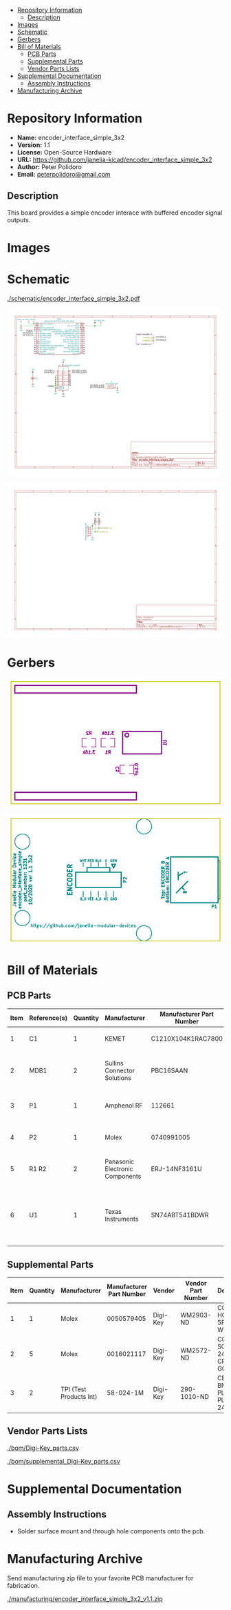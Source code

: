 - [Repository Information](#orgb147bf3)
  - [Description](#org8e3bae9)
- [Images](#org7099fdc)
- [Schematic](#org4a67db8)
- [Gerbers](#org8729698)
- [Bill of Materials](#org40f1ed6)
  - [PCB Parts](#org051be0c)
  - [Supplemental Parts](#orgbf1fa54)
  - [Vendor Parts Lists](#org75a438f)
- [Supplemental Documentation](#org5ec4243)
  - [Assembly Instructions](#org6c46454)
- [Manufacturing Archive](#org6b4d140)



<a id="orgb147bf3"></a>

# Repository Information

-   **Name:** encoder\_interface\_simple\_3x2
-   **Version:** 1.1
-   **License:** Open-Source Hardware
-   **URL:** <https://github.com/janelia-kicad/encoder_interface_simple_3x2>
-   **Author:** Peter Polidoro
-   **Email:** peterpolidoro@gmail.com


<a id="org8e3bae9"></a>

## Description

This board provides a simple encoder interace with buffered encoder signal outputs.


<a id="org7099fdc"></a>

# Images


<a id="org4a67db8"></a>

# Schematic

[./schematic/encoder\_interface\_simple\_3x2.pdf](./schematic/encoder_interface_simple_3x2.pdf)

![img](./schematic/images/schematic00.png)

![img](./schematic/images/schematic01.png)


<a id="org8729698"></a>

# Gerbers

![img](./gerbers/images/gerbers00.png)

![img](./gerbers/images/gerbers01.png)


<a id="org40f1ed6"></a>

# Bill of Materials


<a id="org051be0c"></a>

## PCB Parts

| Item | Reference(s) | Quantity | Manufacturer                    | Manufacturer Part Number | Vendor   | Vendor Part Number | Description                                                       | Package            |
|---- |------------ |-------- |------------------------------- |------------------------ |-------- |------------------ |----------------------------------------------------------------- |------------------ |
| 1    | C1           | 1        | KEMET                           | C1210X104K1RAC7800       | Digi-Key | 399-13229-1-ND     | CAP CER 0.1UF 50V 10% X7R                                         | 1210 (3225 Metric) |
| 2    | MDB1         | 2        | Sullins Connector Solutions     | PBC16SAAN                | Digi-Key | S1011E-16-ND       | 16 Position Header Through Hole Male Pins                         |                    |
| 3    | P1           | 1        | Amphenol RF                     | 112661                   | Digi-Key | ACX1655-ND         | CONN BNC JACK R/A 75 OHM PCB                                      |                    |
| 4    | P2           | 1        | Molex                           | 0740991005               | Digi-Key | WM7205-ND          | CONN HEADER .100 VERT 5POS SMD                                    |                    |
| 5    | R1 R2        | 2        | Panasonic Electronic Components | ERJ-14NF3161U            | Digi-Key | P3.16KAACT-ND      | RES SMD 3.16K OHM 1% 1/2W 1210                                    |                    |
| 6    | U1           | 1        | Texas Instruments               | SN74ABT541BDWR           | Digi-Key | 296-14668-1-ND     | Buffer Non-Inverting 1 Element 8 Bit per Element Push-Pull Output | 20-SOIC            |


<a id="orgbf1fa54"></a>

## Supplemental Parts

| Item | Quantity | Manufacturer            | Manufacturer Part Number | Vendor   | Vendor Part Number | Description                      |
|---- |-------- |----------------------- |------------------------ |-------- |------------------ |-------------------------------- |
| 1    | 1        | Molex                   | 0050579405               | Digi-Key | WM2903-ND          | CONN HOUSING 5POS .100 W/LATCH   |
| 2    | 5        | Molex                   | 0016021117               | Digi-Key | WM2572-ND          | CONN SOCKET 24-30AWG CRIMP GOLD  |
| 3    | 2        | TPI (Test Products Int) | 58-024-1M                | Digi-Key | 290-1010-ND        | CBL ASSY BNC PLUG-PLUG RG58 24IN |


<a id="org75a438f"></a>

## Vendor Parts Lists

[./bom/Digi-Key\_parts.csv](./bom/Digi-Key_parts.csv)

[./bom/supplemental\_Digi-Key\_parts.csv](./bom/supplemental_Digi-Key_parts.csv)


<a id="org5ec4243"></a>

# Supplemental Documentation


<a id="org6c46454"></a>

## Assembly Instructions

-   Solder surface mount and through hole components onto the pcb.


<a id="org6b4d140"></a>

# Manufacturing Archive

Send manufacturing zip file to your favorite PCB manufacturer for fabrication.

[./manufacturing/encoder\_interface\_simple\_3x2\_v1.1.zip](./manufacturing/encoder_interface_simple_3x2_v1.1.zip)
